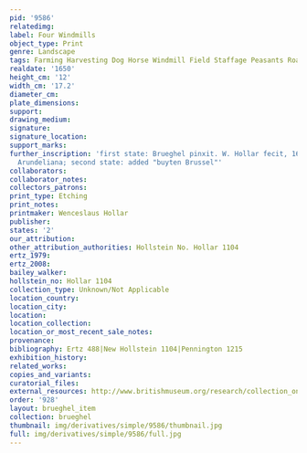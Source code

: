 ```yaml
---
pid: '9586'
relatedimg: 
label: Four Windmills
object_type: Print
genre: Landscape
tags: Farming Harvesting Dog Horse Windmill Field Staffage Peasants Road Wagon
realdate: '1650'
height_cm: '12'
width_cm: '17.2'
diameter_cm: 
plate_dimensions: 
support: 
drawing_medium: 
signature: 
signature_location: 
support_marks: 
further_inscription: 'first state: Brueghel pinxit. W. Hollar fecit, 1650, Ex Collectione
  Arundeliana; second state: added "buyten Brussel"'
collaborators: 
collaborator_notes: 
collectors_patrons: 
print_type: Etching
print_notes: 
printmaker: Wenceslaus Hollar
publisher: 
states: '2'
our_attribution: 
other_attribution_authorities: Hollstein No. Hollar 1104
ertz_1979: 
ertz_2008: 
bailey_walker: 
hollstein_no: Hollar 1104
collection_type: Unknown/Not Applicable
location_country: 
location_city: 
location: 
location_collection: 
location_or_most_recent_sale_notes: 
provenance: 
bibliography: Ertz 488|New Hollstein 1104|Pennington 1215
exhibition_history: 
related_works: 
copies_and_variants: 
curatorial_files: 
external_resources: http://www.britishmuseum.org/research/collection_online/collection_object_details.aspx?assetId=48066001&objectId=1504376&partId=1
order: '928'
layout: brueghel_item
collection: brueghel
thumbnail: img/derivatives/simple/9586/thumbnail.jpg
full: img/derivatives/simple/9586/full.jpg
---
```

